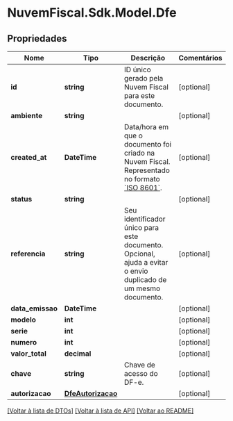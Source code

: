 # NuvemFiscal.Sdk.Model.Dfe

## Propriedades

Nome | Tipo | Descrição | Comentários
------------ | ------------- | ------------- | -------------
**id** | **string** | ID único gerado pela Nuvem Fiscal para este documento. | [optional] 
**ambiente** | **string** |  | [optional] 
**created_at** | **DateTime** | Data/hora em que o documento foi criado na Nuvem Fiscal. Representado no formato [&#x60;ISO 8601&#x60;](https://en.wikipedia.org/wiki/ISO_8601). | [optional] 
**status** | **string** |  | [optional] 
**referencia** | **string** | Seu identificador único para este documento. Opcional, ajuda a evitar o envio duplicado de um mesmo documento. | [optional] 
**data_emissao** | **DateTime** |  | [optional] 
**modelo** | **int** |  | [optional] 
**serie** | **int** |  | [optional] 
**numero** | **int** |  | [optional] 
**valor_total** | **decimal** |  | [optional] 
**chave** | **string** | Chave de acesso do DF-e. | [optional] 
**autorizacao** | [**DfeAutorizacao**](DfeAutorizacao.md) |  | [optional] 

[[Voltar à lista de DTOs]](../README.md#documentation-for-models) [[Voltar à lista de API]](../README.md#documentation-for-api-endpoints) [[Voltar ao README]](../README.md)

